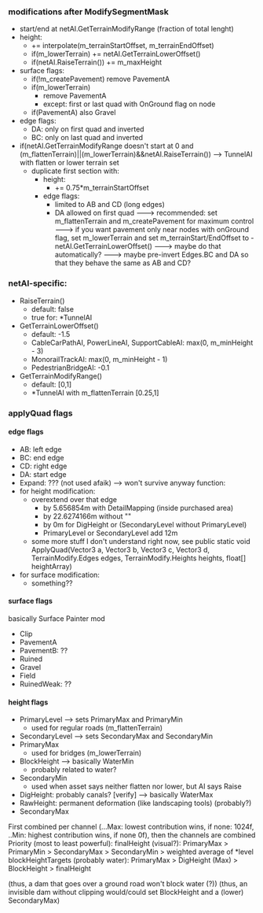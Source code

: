 ﻿### modifications after ModifySegmentMask
- start/end at netAI.GetTerrainModifyRange (fraction of total lenght)
- height:
  - += interpolate(m_terrainStartOffset, m_terrainEndOffset)
  - if(m_lowerTerrain) += netAI.GetTerrainLowerOffset()
  - if(netAI.RaiseTerrain()) += m_maxHeight
- surface flags:
  - if(!m_createPavement)
    remove  PavementA
  - if(m_lowerTerrain)
    - remove PavementA
    - except: first or last quad with OnGround flag on node
  - if(PavementA) also Gravel
- edge flags:
  - DA: only on first quad and inverted
  - BC: only on last quad and inverted
- if(netAI.GetTerrainModifyRange doesn't start at 0 and (m_flattenTerrain)||(m_lowerTerrain)&&netAI.RaiseTerrain())
  --> TunnelAI with flatten or lower terrain set
  - duplicate first section with:
    - height:
      - += 0.75*m_terrainStartOffset
    - edge flags:
      - limited to AB and CD (long edges)
      - DA allowed on first quad
---> recommended: set m_flattenTerrain and m_createPavement for maximum control
---> if you want pavement only near nodes with onGround flag, set m_lowerTerrain and set m_terrainStart/EndOffset to -netAI.GetTerrainLowerOffset()
---> maybe do that automatically?
---> maybe pre-invert Edges.BC and DA so that they behave the same as AB and CD?
### netAI-specific:
- RaiseTerrain()
  - default: false
  - true for: *TunnelAI
- GetTerrainLowerOffset()
  - default: -1.5
  - CableCarPathAI, PowerLineAI, SupportCableAI: max(0, m_minHeight - 3)
  - MonorailTrackAI: max(0, m_minHeight - 1)
  - PedestrianBridgeAI: -0.1
- GetTerrainModifyRange()
  - default: [0,1]
  - *TunnelAI with m_flattenTerrain [0.25,1]
### applyQuad flags
#### edge flags
- AB: left edge
- BC: end edge
- CD: right edge
- DA: start edge
- Expand: ??? (not used afaik) --> won't survive anyway
function:
- for height modification:
  - overextend over that edge
    - by 5.656854m with DetailMapping (inside purchased area)
    - by 22.6274166m without ""
    - by 0m for DigHeight or (SecondaryLevel without PrimaryLevel)
    - PrimaryLevel or SecondaryLevel add 12m
  - some more stuff I don't understand right now, see public static void ApplyQuad(Vector3 a, Vector3 b, Vector3 c, Vector3 d, TerrainModify.Edges edges, TerrainModify.Heights heights, float[] heightArray)
- for surface modification:
  - something??
#### surface flags
basically Surface Painter mod
- Clip
- PavementA
- PavementB: ??
- Ruined
- Gravel
- Field
- RuinedWeak: ??
#### height flags
- PrimaryLevel --> sets PrimaryMax and PrimaryMin
  - used for regular roads (m_flattenTerrain)
- SecondaryLevel --> sets SecondaryMax and SecondaryMin
- PrimaryMax
  - used for bridges (m_lowerTerrain)
- BlockHeight --> basically WaterMin
  - probably related to water?
- SecondaryMin
  - used when asset says neither flatten nor lower, but AI says Raise
- DigHeight: probably canals? [verify] --> basically WaterMax
- RawHeight: permanent deformation (like landscaping tools) (probably?)
- SecondaryMax

First combined per channel (...Max: lowest contribution wins, if none: 1024f, ..Min: highest contribution wins, if none 0f), then the channels are combined
Priority (most to least powerful):
finalHeight (visual?): PrimaryMax > PrimaryMin > SecondaryMax > SecondaryMin > weighted average of *level
blockHeightTargets (probably water): PrimaryMax > DigHeight (Max) > BlockHeight > finalHeight

(thus, a dam that goes over a ground road won't block water (?))
(thus, an invisible dam without clipping would/could set BlockHeight and a (lower) SecondaryMax)